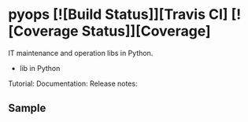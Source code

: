 pyops [![Build Status]][Travis CI] [![Coverage Status]][Coverage]
========

IT maintenance and operation libs in Python.

- lib in Python

Tutorial:
Documentation:
Release notes:

Sample
-------
